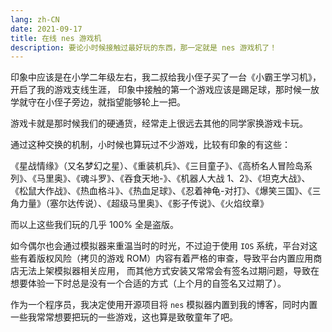 ```yaml
---
lang: zh-CN
date: 2021-09-17
title: 在线 nes 游戏机
description: 要论小时候接触过最好玩的东西，那一定就是 nes 游戏机了！
---
```


印象中应该是在小学二年级左右，我二叔给我小侄子买了一台《小霸王学习机》，开启了我的游戏支线生涯，
印象中接触的第一个游戏应该是踢足球，那时候一放学就守在小侄子旁边，就指望能够轮上一把。

游戏卡就是那时候我们的硬通货，经常走上很远去其他的同学家换游戏卡玩。

通过这种交换的机制，小时候也算玩过不少游戏，比较有印象的有这些：

《星战情缘》（又名梦幻之星）、《重装机兵》、《三目童子》、《高桥名人冒险岛系列》、《马里奥》、《魂斗罗》、《吞食天地-》、《机器人大战 1、2》、《坦克大战》、
《松鼠大作战》、《热血格斗》、《热血足球》、《忍着神龟-对打》、《爆笑三国》、《三角力量》（塞尔达传说）、《超级马里奥》、《影子传说》、《火焰纹章》

而以上这些我们玩的几乎 100% 全是盗版。

如今偶尔也会通过模拟器来重温当时的时光，不过迫于使用 `IOS` 系统，平台对这些有着版权风险（拷贝的游戏 ROM）内容有着严格的审查，导致平台内置应用商店无法上架模拟器相关应用，
而其他方式安装又常常会有签名过期问题，导致在想要体验一下时总是没有一个合适的方式（上个月的自签名又过期了）。

作为一个程序员，我决定使用开源项目将 `nes` 模拟器内置到我的博客，同时内置一些我常常想要把玩的一些游戏，这也算是致敬童年了吧。

<nes-game />
